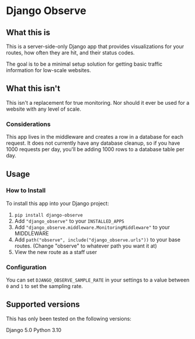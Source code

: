 # Django Observe

## What this is
This is a server-side-only Django app that provides visualizations for your routes, how often they are hit, and their status codes.

The goal is to be a minimal setup solution for getting basic traffic information for low-scale websites.

## What this isn't
This isn't a replacement for true monitoring. Nor should it ever be used for a website with any level of scale.

### Considerations
This app lives in the middleware and creates a row in a database for each request. It does not currently have any database cleanup, so if you have 1000 requests per day, you'll be adding 1000 rows to a database table per day. 

## Usage
### How to Install
To install this app into your Django project:
1. `pip install django-observe`
2. Add `"django_observe"` to your `INSTALLED_APPS`
3. Add `"django_observe.middleware.MonitoringMiddleware"` to your MIDDLEWARE
4. Add `path("observe", include("django_observe.urls"))` to your base routes. (Change "observe" to whatever path you want it at)
5. View the new route as a staff user

### Configuration
You can set `DJANGO_OBSERVE_SAMPLE_RATE` in your settings to a value between `0` and `1` to set the sampling rate. 


## Supported versions
This has only been tested on the following versions:

Django 5.0
Python 3.10